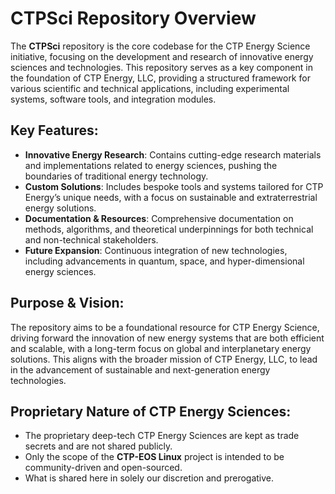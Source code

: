 # CTPSci Repository Overview

The **CTPSci** repository is the core codebase for the CTP Energy Science initiative, focusing on the development and research of innovative energy sciences and technologies. This repository serves as a key component in the foundation of CTP Energy, LLC, providing a structured framework for various scientific and technical applications, including experimental systems, software tools, and integration modules.

## Key Features:
- **Innovative Energy Research**: Contains cutting-edge research materials and implementations related to energy sciences, pushing the boundaries of traditional energy technology.
- **Custom Solutions**: Includes bespoke tools and systems tailored for CTP Energy’s unique needs, with a focus on sustainable and extraterrestrial energy solutions.
- **Documentation & Resources**: Comprehensive documentation on methods, algorithms, and theoretical underpinnings for both technical and non-technical stakeholders.
- **Future Expansion**: Continuous integration of new technologies, including advancements in quantum, space, and hyper-dimensional energy sciences.

## Purpose & Vision:
The repository aims to be a foundational resource for CTP Energy Science, driving forward the innovation of new energy systems that are both efficient and scalable, with a long-term focus on global and interplanetary energy solutions. This aligns with the broader mission of CTP Energy, LLC, to lead in the advancement of sustainable and next-generation energy technologies.

## Proprietary Nature of CTP Energy Sciences:
- The proprietary deep-tech CTP Energy Sciences are kept as trade secrets and are not shared publicly.
- Only the scope of the **CTP-EOS Linux** project is intended to be community-driven and open-sourced.
- What is shared here in solely our discretion and prerogative.


